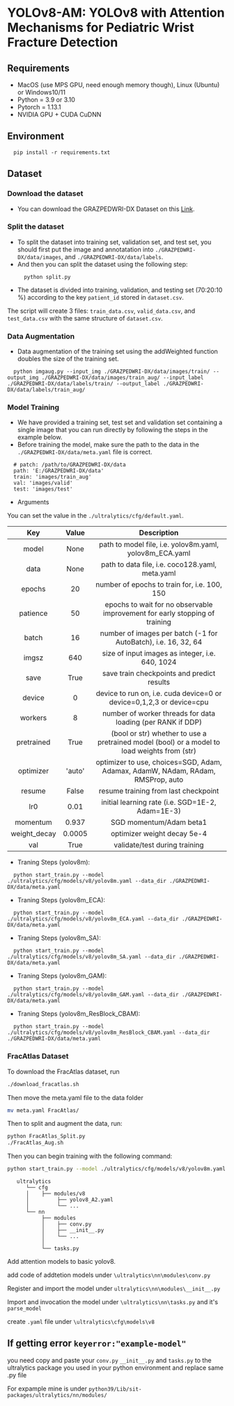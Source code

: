 # YOLOv8-AM: YOLOv8 with Attention Mechanisms for Pediatric Wrist Fracture Detection


## Requirements
* MacOS (use MPS GPU, need enough memory though), Linux (Ubuntu) or Windows10/11
* Python = 3.9 or 3.10
* Pytorch = 1.13.1
* NVIDIA GPU + CUDA CuDNN

## Environment
```
  pip install -r requirements.txt
```

## Dataset
### Download the dataset
* You can download the GRAZPEDWRI-DX Dataset on this [Link](https://figshare.com/articles/dataset/GRAZPEDWRI-DX/14825193).
### Split the dataset
* To split the dataset into training set, validation set, and test set, you should first put the image and annotatation into `./GRAZPEDWRI-DX/data/images`, and `./GRAZPEDWRI-DX/data/labels`.
* And then you can split the dataset using the following step:
  ```
    python split.py
  ```
* The dataset is divided into training, validation, and testing set (70:20:10 %) according to the key `patient_id` stored in `dataset.csv`. 

The script will create 3 files: `train_data.csv`, `valid_data.csv`, and `test_data.csv` with the same structure of `dataset.csv`.
                      
### Data Augmentation
* Data augmentation of the training set using the addWeighted function doubles the size of the training set.
```
  python imgaug.py --input_img ./GRAZPEDWRI-DX/data/images/train/ --output_img ./GRAZPEDWRI-DX/data/images/train_aug/ --input_label ./GRAZPEDWRI-DX/data/labels/train/ --output_label ./GRAZPEDWRI-DX/data/labels/train_aug/
```



### Model Training
* We have provided a training set, test set and validation set containing a single image that you can run directly by following the steps in the example below.
* Before training the model, make sure the path to the data in the `./GRAZPEDWRI-DX/data/meta.yaml` file is correct.
```
  # patch: /path/to/GRAZPEDWRI-DX/data
  path: 'E:/GRAZPEDWRI-DX/data'
  train: 'images/train_aug'
  val: 'images/valid'
  test: 'images/test'
```

* Arguments

You can set the value in the `./ultralytics/cfg/default.yaml`.

| Key | Value | Description |
| :---: | :---: | :---: |
| model | None | path to model file, i.e. yolov8m.yaml, yolov8m_ECA.yaml |
| data | None | path to data file, i.e. coco128.yaml, meta.yaml |
| epochs | 20 | number of epochs to train for, i.e. 100, 150 |
| patience | 50 | epochs to wait for no observable improvement for early stopping of training |
| batch | 16 | number of images per batch (-1 for AutoBatch), i.e. 16, 32, 64 |
| imgsz | 640 | size of input images as integer, i.e. 640, 1024 |
| save | True | save train checkpoints and predict results |
| device | 0 | device to run on, i.e. cuda device=0 or device=0,1,2,3 or device=cpu |
| workers | 8 | number of worker threads for data loading (per RANK if DDP) |
| pretrained | True | (bool or str) whether to use a pretrained model (bool) or a model to load weights from (str) |
| optimizer | 'auto' | optimizer to use, choices=SGD, Adam, Adamax, AdamW, NAdam, RAdam, RMSProp, auto |
| resume | False | resume training from last checkpoint |
| lr0 | 0.01 | initial learning rate (i.e. SGD=1E-2, Adam=1E-3) |
| momentum | 0.937 | 	SGD momentum/Adam beta1 |
| weight_decay | 0.0005 | optimizer weight decay 5e-4 |
| val | True | validate/test during training |

* Traning Steps (yolov8m):
```
  python start_train.py --model ./ultralytics/cfg/models/v8/yolov8m.yaml --data_dir ./GRAZPEDWRI-DX/data/meta.yaml
```
* Traning Steps (yolov8m_ECA):
```
  python start_train.py --model ./ultralytics/cfg/models/v8/yolov8m_ECA.yaml --data_dir ./GRAZPEDWRI-DX/data/meta.yaml
```
* Traning Steps (yolov8m_SA):
```
  python start_train.py --model ./ultralytics/cfg/models/v8/yolov8m_SA.yaml --data_dir ./GRAZPEDWRI-DX/data/meta.yaml
```
* Traning Steps (yolov8m_GAM):
```
  python start_train.py --model ./ultralytics/cfg/models/v8/yolov8m_GAM.yaml --data_dir ./GRAZPEDWRI-DX/data/meta.yaml
```
* Traning Steps (yolov8m_ResBlock_CBAM):
```
  python start_train.py --model ./ultralytics/cfg/models/v8/yolov8m_ResBlock_CBAM.yaml --data_dir ./GRAZPEDWRI-DX/data/meta.yaml
```

### FracAtlas Dataset
To download the FracAtlas dataset, run

```bash
./download_fracatlas.sh
```

Then move the meta.yaml file to the data folder

```bash
mv meta.yaml FracAtlas/
```

Then to split and augment the data, run:

```bash
python FracAtlas_Split.py
./FracAtlas_Aug.sh
```

Then you can begin training with the following command:

```bash
python start_train.py --model ./ultralytics/cfg/models/v8/yolov8m.yaml --data_dir ./FracAtlas/meta.yaml
```


       ultralytics
          └── cfg
          │    ├── modules/v8
          │         ├── yolov8_A2.yaml
          │         └── ...
          └── nn
               ├── modules
               │    ├── conv.py
               │    ├── __init__.py
               │    └── ...
               │    
               └── tasks.py


Add attention models to basic yolov8. 

add code of addtetion models under ``\ultralytics\nn\modules\conv.py``

Register and import the model under ``ultralytics\nn\modules\__init__.py``

Import and invocation the model under ``\ultralytics\nn\tasks.py`` and it's ``parse_model``

create ``.yaml`` file under ``\ultralytics\cfg\models\v8``

## If getting error ``keyerror:"example-model"``

you need copy and paste your ``conv.py`` ``__init__.py`` and ``tasks.py`` to the ultralytics package you used in your python environment and replace same .py file

For expample mine is under ``python39/Lib/sit-packages/ultralytics/nn/modules/``
